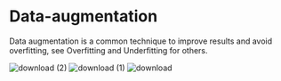 # Data-augmentation


Data augmentation is a common technique to improve results and avoid overfitting, see Overfitting and Underfitting for others.


![download (2)](https://user-images.githubusercontent.com/46414243/77549329-5eb24280-6eb8-11ea-9bc8-dd8ac696e483.png)
![download (1)](https://user-images.githubusercontent.com/46414243/77549335-5f4ad900-6eb8-11ea-94d4-e9bb91b34639.png)
![download](https://user-images.githubusercontent.com/46414243/77549338-5fe36f80-6eb8-11ea-8674-fc024eebbbff.png)
